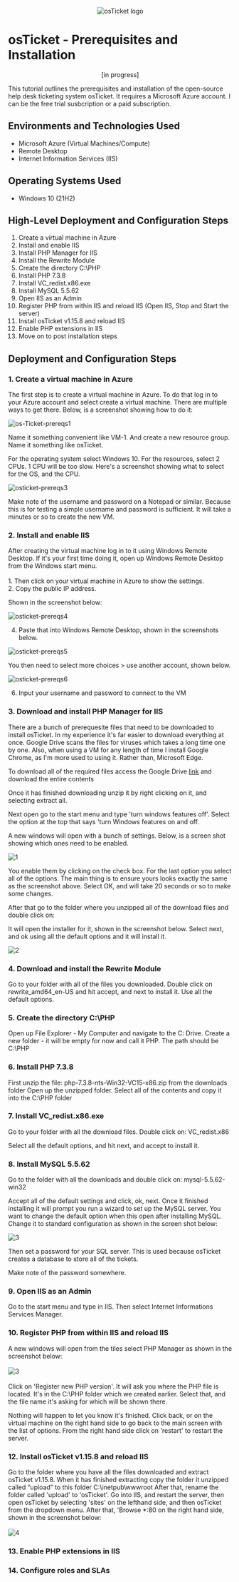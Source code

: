 <p align="center">
<img src="https://i.imgur.com/Clzj7Xs.png" alt="osTicket logo"/>
</p>

<h1>osTicket - Prerequisites and Installation</h1>
<p align="center">[in progress]</p>

This tutorial outlines the prerequisites and installation of the open-source help desk ticketing system osTicket. It requires a Microsoft Azure account. I can be the free trial susbcription or a paid subscription.<br />

<h2>Environments and Technologies Used</h2>

- Microsoft Azure (Virtual Machines/Compute)
- Remote Desktop
- Internet Information Services (IIS)

<h2>Operating Systems Used </h2>

- Windows 10</b> (21H2)

<h2>High-Level Deployment and Configuration Steps</h2>

1. Create a virtual machine in Azure
2. Install and enable IIS
3. Install PHP Manager for IIS 
4. Install the Rewrite Module 
5. Create the directory C:\PHP
6. Install PHP 7.3.8
7. Install VC_redist.x86.exe
8. Install MySQL 5.5.62
9. Open IIS as an Admin
10. Register PHP from within IIS and reload IIS (Open IIS, Stop and Start the server)
12. Install osTicket v1.15.8 and reload IIS
13. Enable PHP extensions in IIS 
14. Move on to post installation steps

<h2>Deployment and Configuration Steps</h2>

<h3>1. Create a virtual machine in Azure</h3>

The first step is to create a virtual machine in Azure. To do that log in to your Azure account and select create a virtual machine. There are multiple ways to get there. Below, is a screenshot showing how to do it:

<img src="https://i.ibb.co/jZL6b6M/os-Ticket-prereqs1.jpg" alt="os-Ticket-prereqs1" border="0" />

Name it something convenient like VM-1. And create a new resource group. Name it something like osTicket.

For the operating system select Windows 10.
For the resources, select 2 CPUs. 1 CPU will be too slow.
Here's a screenshot showing what to select for the OS, and the CPU.

<img src="https://i.ibb.co/9yQPFRM/osticket-prereqs3.jpg" alt="osticket-prereqs3" border="0">

Make note of the username and password on a Notepad or similar. Because this is for testing a simple username and password is sufficient.
It will take a minutes or so to create the new VM.

<h3>2. Install and enable IIS</h3>
After creating the virtual machine log in to it using Windows Remote Desktop. 
If it's your first time doing it, open up Windows Remote Desktop from the Windows start menu.
<br><br>
1. Then click on your virtual machine in Azure to show the settings.<br>
2. Copy the public IP address.<br>

Shown in the screenshot below:

<img src="https://i.ibb.co/zrnXxg4/osticket-prereqs4.jpg" alt="osticket-prereqs4" border="0">

4. Paste that into Windows Remote Desktop, shown in the screenshots below.<br>

<img src="https://i.ibb.co/y0KgK93/osticket-prereqs5.jpg" alt="osticket-prereqs5" border="0">

You then need to select more choices > use another account, shown below.

<img src="https://i.ibb.co/9NkCNKT/osticket-prereqs6.jpg" alt="osticket-prereqs6" border="0">

6. Input your username and password to connect to the VM

<h3>3. Download and install PHP Manager for IIS </h3>

There are a bunch of prerequesite files that need to be downloaded to install osTicket. In my experience it's far easier to download everything at once. Google Drive scans the files for viruses which takes a long time one by one. Also, when using a VM for any length of time I install Google Chrome, as I'm more used to using it. Rather than, Microsoft Edge.

To download all of the required files access the Google Drive <a href="https://drive.google.com/drive/u/1/folders/1APMfNyfNzcxZC6EzdaNfdZsUwxWYChf6">link</a> and download the entire contents

Once it has finished downloading unzip it by right clicking on it, and selecting extract all.

Next open go to the start menu and type 'turn windows features off'. Select the option at the top that says 'turn Windows features on and off.

A new windows will open with a bunch of settings. Below, is a screen shot showing which ones need to be enabled.

<img src="https://i.ibb.co/5jxBR7Z/1.jpg" alt="1" border="0">

You enable them by clicking on the check box. For the last option you select all of the options. The main thing is to ensure yours looks exactly the same as the screenshot above. Select OK, and will take 20 seconds or so to make some changes.

After that go to the folder where you unzipped all of the download files and double click on: 

It will open the installer for it, shown in the screenshot below. Select next, and ok using all the default options and it will install it.

<img src="https://i.ibb.co/tpDLB4Y/2.jpg" alt="2" border="0">

<h3>4. Download and install the Rewrite Module </h3>
Go to your folder with all of the files you downloaded.
Double click on rewrite_amd64_en-US and hit accept, and next to install it. Use all the default options.

<h3>5. Create the directory C:\PHP</h3>
Open up File Explorer - My Computer and navigate to the C: Drive.
Create a new folder - it will be empty for now and call it PHP.
The path should be C:\PHP 

<h3>6. Install PHP 7.3.8</h3>
First unzip the file:
php-7.3.8-nts-Win32-VC15-x86.zip from the downloads folder
Open up the unzipped folder. Select all of the contents and copy it into the C:\PHP folder

<h3>7. Install VC_redist.x86.exe</h3>
Go to your folder with all the download files.
Double click on:
VC_redist.x86

Select all the default options, and hit next, and accept to install it.

<h3>8. Install MySQL 5.5.62</h3>

Go to the folder with all the downloads and double click on:
mysql-5.5.62-win32

Accept all of the default settings and click, ok, next. Once it finished installing it will prompt you run a wizard to set up the MySQL server. You want to change the default option when this open after installing MySQL. Change it to standard configuration as shown in the screen shot below: <br>

<img src="https://i.ibb.co/vLtG1nq/3.jpg" alt="3" border="0">

Then set a password for your SQL server. This is used because osTicket creates a database to store all of the tickets.

Make note of the password somewhere.

<h3>9. Open IIS as an Admin</h3>
Go to the start menu and type in IIS. Then select Internet Informations Services Manager.

<h3>10. Register PHP from within IIS and reload IIS</h3>
A new windows will open from the tiles select PHP Manager as shown in the screenshot below: <br><br>
<img src="https://i.ibb.co/sv2wQLq/3.jpg" alt="3" border="0"><br><br>
Click on 'Register new PHP version'. It will ask you where the PHP file is located. It's in the C:\PHP folder which we created earlier. Select that, and the file name it's asking for which will be shown there.

Nothing will happen to let you know it's finished. Click back, or on the virtual machine on the right hand side to go back to the main screen with the list of options. From the right hand side click on 'restart' to restart the server.

<h3>12. Install osTicket v1.15.8 and reload IIS</h3>
Go to the folder where you have all the files downloaded and extract osTicket v1.15.8.
When it has finished extracting copy the folder it unzipped called “upload” to this folder C:\inetpub\wwwroot
After that, rename the folder called 'upload' to 'osTicket'.
Go into IIS, and restart the server, then open osTicket by selecting 'sites' on the lefthand side, and then osTicket from the dropdown menu. After that, 'Browse *:80 on the right hand side, shown in the screenshot below: <br><br>
<img src="https://i.ibb.co/6ZdwWJL/4.jpg" alt="4" border="0">

<h3>13. Enable PHP extensions in IIS </h3>
<h3>14. Configure roles and SLAs</h3>

